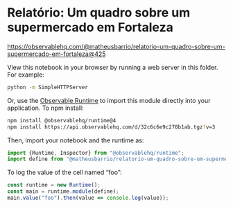 # Relatório: Um quadro sobre um supermercado em Fortaleza

https://observablehq.com/@matheusbarrio/relatorio-um-quadro-sobre-um-supermercado-em-fortaleza@425

View this notebook in your browser by running a web server in this folder. For
example:

~~~sh
python -m SimpleHTTPServer
~~~

Or, use the [Observable Runtime](https://github.com/observablehq/runtime) to
import this module directly into your application. To npm install:

~~~sh
npm install @observablehq/runtime@4
npm install https://api.observablehq.com/d/32c6c6e9c270b1ab.tgz?v=3
~~~

Then, import your notebook and the runtime as:

~~~js
import {Runtime, Inspector} from "@observablehq/runtime";
import define from "@matheusbarrio/relatorio-um-quadro-sobre-um-supermercado-em-fortaleza";
~~~

To log the value of the cell named “foo”:

~~~js
const runtime = new Runtime();
const main = runtime.module(define);
main.value("foo").then(value => console.log(value));
~~~
